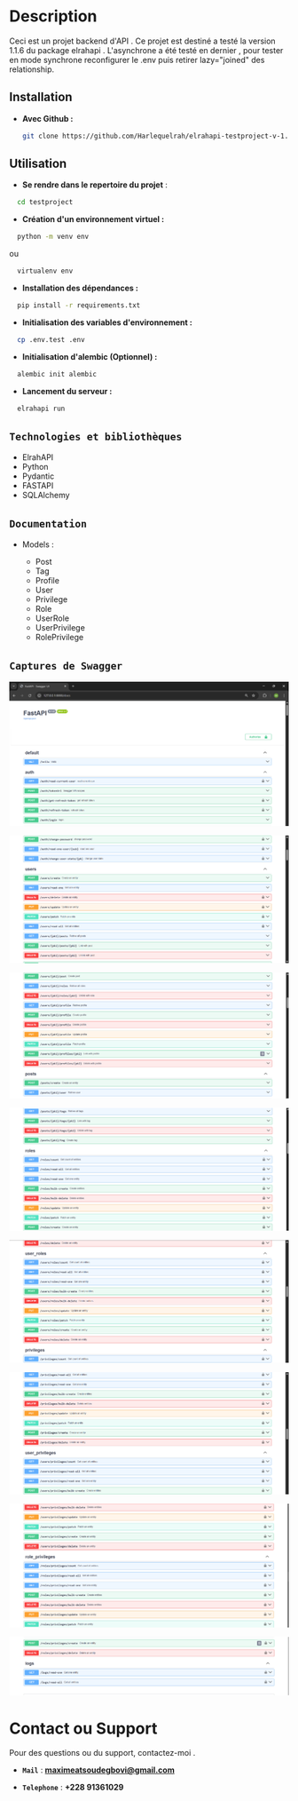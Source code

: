 # Description

Ceci est un projet backend d'API .
Ce projet est destiné a testé la version 1.1.6 du package elrahapi .
L'asynchrone a été testé en dernier , pour tester en mode synchrone reconfigurer le .env
puis retirer lazy="joined" des relationship.

## Installation

- **Avec Github :**
  ```bash
  git clone https://github.com/Harlequelrah/elrahapi-testproject-v-1.1.6
  ```

## Utilisation

- **Se rendre dans le repertoire du projet** :

```bash
  cd testproject
```

-  **Création d'un environnement virtuel :**
```bash
  python -m venv env
```
ou
```bash
  virtualenv env
```

-  **Installation des dépendances :**
```bash
  pip install -r requirements.txt
```

-  **Initialisation des variables d'environnement :**
```bash
  cp .env.test .env
```

-  **Initialisation d'alembic (Optionnel) :**
```python
  alembic init alembic
```


- **Lancement du serveur :**
```python
  elrahapi run
```

## `Technologies et bibliothèques`

- ElrahAPI
- Python
- Pydantic
- FASTAPI
- SQLAlchemy

## `Documentation`

- Models :

  - Post
  - Tag
  - Profile
  - User
  - Privilege
  - Role
  - UserRole
  - UserPrivilege
  - RolePrivilege

## `Captures de Swagger `

![Screenshot1](screenshots/screenshot_1.png)

![Screenshot2](screenshots/screenshot_2.png)

![Screenshot3](screenshots/screenshot_3.png)

![Screenshot4](screenshots/screenshot_4.png)

![Screenshot5](screenshots/screenshot_5.png)

![Screenshot6](screenshots/screenshot_6.png)

![Screenshot7](screenshots/screenshot_7.png)

![Screenshot8](screenshots/screenshot_8.png)

# Contact ou Support

Pour des questions ou du support, contactez-moi .

- **`Mail`** : **maximeatsoudegbovi@gmail.com**

- **`Telephone`** : **+228 91361029**
